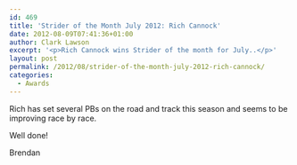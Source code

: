 ```yaml
---
id: 469
title: 'Strider of the Month July 2012: Rich Cannock'
date: 2012-08-09T07:41:36+01:00
author: Clark Lawson
excerpt: '<p>Rich Cannock wins Strider of the month for July..</p>'
layout: post
permalink: /2012/08/strider-of-the-month-july-2012-rich-cannock/
categories:
  - Awards
---
```

Rich has set several PBs on the road and track this season and seems to be improving race by race.

Well done!

Brendan